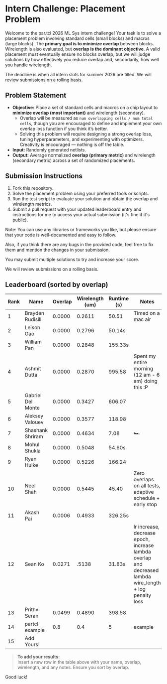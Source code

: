 # Intern Challenge: Placement Problem

Welcome to the par.tcl 2026 ML Sys intern challenge! Your task is to solve a placement problem involving standard cells (small blocks) and macros (large blocks). The **primary goal is to minimize overlap** between blocks. Wirelength is also evaluated, but **overlap is the dominant objective**. A valid placement must eventually ensure no blocks overlap, but we will judge solutions by how effectively you reduce overlap and, secondarily, how well you handle wirelength.

The deadline is when all intern slots for summer 2026 are filled. We will review submissions on a rolling basis.

## Problem Statement

- **Objective:** Place a set of standard cells and macros on a chip layout to **minimize overlap (most important)** and wirelength (secondary).  
  - Overlap will be measured as `num overlapping cells / num total cells`, though you are encouraged to define and implement your own overlap loss function if you think it’s better.  
  - Solving this problem will require designing a strong overlap loss, tuning hyperparameters, and experimenting with optimizers. Creativity is encouraged — nothing is off the table.  
- **Input:** Randomly generated netlists.  
- **Output:** Average normalized **overlap (primary metric)** and wirelength (secondary metric) across a set of randomized placements.  

## Submission Instructions

1. Fork this repository.  
2. Solve the placement problem using your preferred tools or scripts.  
3. Run the test script to evaluate your solution and obtain the overlap and wirelength metrics.  
4. Submit a pull request with your updated leaderboard entry and instructions for me to access your actual submission (it's fine if it's public).  

Note: You can use any libraries or frameworks you like, but please ensure that your code is well-documented and easy to follow.  

Also, if you think there are any bugs in the provided code, feel free to fix them and mention the changes in your submission.  

You may submit multiple solutions to try and increase your score.

We will review submissions on a rolling basis. 


## Leaderboard (sorted by overlap)

| Rank | Name            | Overlap     | Wirelength (um) | Runtime (s) | Notes                |
|------|-----------------|-------------|-----------------|-------------|----------------------|
| 1    | Brayden Rudisill  | 0.0000      | 0.2611          | 50.51       |  Timed on a mac air |
| 2    | Leison Gao      | 0.0000      | 0.2796          | 50.14s      |                      |
| 3    | William Pan     | 0.0000      | 0.2848          | 155.33s     |                      |
| 4    | Ashmit Dutta    | 0.0000      | 0.2870          | 995.58      |  Spent my entire morning (12 am - 6 am) doing this :P       |
| 5    | Gabriel Del Monte  | 0.0000      | 0.3427          | 606.07      |                                                              |
| 6    | Aleksey  Valouev| 0.0000      | 0.3577          | 118.98      |                      |
| 7    | Shashank Shriram| 0.0000      | 0.4634          |   7.08      | 🏎️                    |         
| 8    | Mohul Shukla    | 0.0000      | 0.5048          | 54.60s      |                      |
| 9    | Ryan Hulke      | 0.0000      | 0.5226          | 166.24      |                      |
| 10    | Neel  Shah      | 0.0000      | 0.5445          | 45.40       |  Zero overlaps on all tests, adaptive schedule + early stop |
| 11    | Akash Pai       | 0.0006      | 0.4933          | 326.25s     |                      |
| 12    | Sean Ko         | 0.0271      |  .5138          | 31.83s      | lr increase, decrease epoch, increase lambda overlap and decreased lambda wire_length + log penalty loss |  
| 13    | Prithvi Seran   | 0.0499      | 0.4890          | 398.58      |                      |
| 14    | partcl example  | 0.8         | 0.4             | 5           | example              |
| 15    | Add Yours!      |             |                 |             |                      |

> **To add your results:**  
> Insert a new row in the table above with your name, overlap, wirelength, and any notes. Ensure you sort by overlap.

Good luck!

